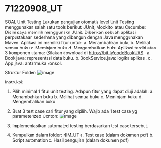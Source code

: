 # 71220908_UT

SOAL Unit Testing
Lakukan pengujian otomatis level Unit Testing menggunakan salah satu tools berikut: JUnit,
Mockito, atau Cucumber. Disini saya memilih menggunakn JUnit.
Diberikan sebuah aplikasi perpustakaan sederhana yang dibangun dengan Java menggunakan
Maven. Aplikasi ini memiliki fitur untuk:
a. Menambahkan buku
b. Melihat semua buku
c. Meminjam buku
d. Mengembalikan buku
Aplikasi terdiri atas 3 komponen utama: (Silakan download di https://bit.ly/codeBookUAS )
a. Book.java: representasi data buku.
b. BookService.java: logika aplikasi.
c. App.java: antarmuka konsol.

Struktur Folder:
![image](https://github.com/user-attachments/assets/aba11b76-4a5a-44e2-934a-0aacccf7b8e5)


Instruksi:
1. Pilih minimal 1 fitur unit testing. Adapun fitur yang dapat diuji adalah:
a. Menambahkan buku
b. Melihat semua buku
c. Meminjam buku
d. Mengembalikan buku
2. Buat 3 test case dari fitur yang dipilih. Wajib ada 1 test case yg parameterized
Contoh:
![image](https://github.com/user-attachments/assets/db9bbcd2-3151-46e1-98b1-261cb89f7e0b)

3. Implementasikan automated testing berdasarkan test case tersebut.
4. Kumpulkan dalam folder: NIM_UT
a. Test case (dalam dokumen pdf)
b. Script automation
c. Hasil pengujian (dalam dokumen pdf)

